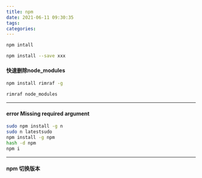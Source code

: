```yaml
---
title: npm
date: 2021-06-11 09:30:35
tags:
categories:
---
```


```bash
npm intall
```

```bash
npm install --save xxx
```

#### 快速删除node_modules

```bash
npm install rimraf -g
```

```bash
rimraf node_modules
```



---

#### error Missing required argument

```bash
sudo npm install -g n
sudo n latestsudo 
npm install -g npm
hash -d npm
npm i
```

---

#### npm 切换版本




